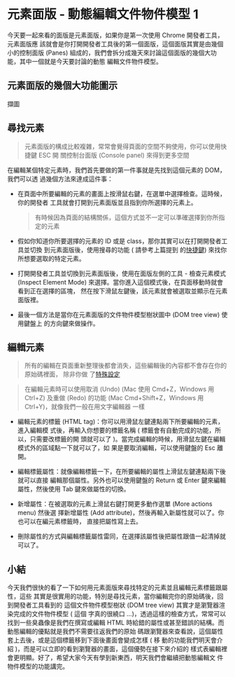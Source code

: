 # 元素面版 - 動態編輯文件物件模型 1

今天要一起來看的面版是元素面版，如果你是第一次使用 Chrome 開發者工具，元素面版應
該就會是你打開開發者工具後的第一個面版，這個面版其實是由幾個小的控制面版 (Panes)
組成的，我們會拆分成幾天來討論這個面版的幾個大功能，其中一個就是今天要討論的動態
編輯文件物件模型。

## 元素面版的幾個大功能圖示

擷圖

## 尋找元素

> 元素面版的構成比較複雜，常常會覺得頁面的空間不夠使用，你可以使用快捷鍵 ESC 開
> 關控制台面版 (Console panel) 來得到更多空間

在編輯某個特定元素時，我們首先要做的第一件事就是先找到這個元素的 DOM，我們可以透
過幾個方法來達成這件事：

* 在頁面中所要編輯的元素的畫面上按滑鼠右鍵，在選單中選擇檢查。這時候，你的開發者
  工具就會打開到元素面版並且指到你所選擇的元素上。

  > 有時候因為頁面的結構關係，這個方式並不一定可以準確選擇到你所指定的元素

* 假如你知道你所要選擇的元素的 ID 或是 class，那你其實可以在打開開發者工具並切換
  到元素面版後，使用搜尋的功能 ( 請參考上篇提到
  的[快捷鍵](https://github.com/konekoya/talks/blob/master/intro-to-chrome-devtools-triathlon/day-6.md#%E5%B9%BE%E5%80%8B%E5%B8%B8%E7%94%A8%E7%9A%84%E5%BF%AB%E6%8D%B7%E9%8D%B5))
  來找你所想要選取的特定元素。

* 打開開發者工具並切換到元素面版後，使用在面版左側的工具 - 檢查元素模式 (Inspect
  Element Mode) 來選擇。當你進入這個模式後，在頁面移動時就會看到正在選擇的區塊，
  然在按下滑鼠左鍵後，該元素就會被選取並顯示在元素面版裡。

* 最後一個方法是當你在元素面版的文件物件模型樹狀圖中 (DOM tree view) 使用鍵盤上
  的方向鍵來做操作。

## 編輯元素

> 所有的編輯在頁面重新整理後都會消失，這些編輯後的內容都不會存在你的原始碼裡面，
> 除非你做
> 了[特殊設定](https://developers.google.com/web/tools/setup/setup-workflow)

> 在編輯元素時可以使用取消 (Undo) (Mac 使用 Cmd+Z，Windows 用 Ctrl+Z) 及重做
> (Redo) 的功能 (Mac Cmd+Shift+Z，Windows 用 Ctrl+Y)，就像我們一般在用文字編輯器
> 一樣

* 編輯元素的標籤 (HTML tag)：你可以用滑鼠左鍵連點兩下所要編輯的元素，進入編輯模
  式後，再輸入你想要的標籤名稱 ( 標籤會有自動完成的功能，所以，只需要改標籤的開
  頭就可以了 )。當完成編輯的時候，用滑鼠左鍵在編輯模式外的區域點一下就可以了，如
  果是要取消編輯，可以使用鍵盤的 Esc 離開。

* 編輯標籤屬性：就像編輯標籤一下，在所要編輯的屬性上滑鼠左鍵連點兩下後就可以直接
  編輯那個屬性。另外也可以使用鍵盤的 Return 或 Enter 鍵來編輯屬性，然後使用 Tab
  鍵來做屬性的切換。

* 新增屬性：在被選取的元素上滑鼠右鍵打開更多動作選單 (More actions menu) 然後選
  擇新增屬性 (Add attribute)，然後再輸入新屬性就可以了。你也可以在編元素標籤時，
  直接把屬性寫上去。

* 刪除屬性的方式與編輯標籤屬性雷同，在選擇該屬性後把屬性跟值一起清掉就可以了。

## 小結

今天我們很快的看了一下如何用元素面版來尋找特定的元素並且編輯元素標籤跟屬性，這些
其實是很實用的功能，特別是尋找元素，當你編輯完你的原始碼後，回到開發者工具看到的
這個文件物件模型樹狀 (DOM tree view) 其實才是瀏覽器渲染完成的文件物件模型 ( 這個
字真的很繞口 …)，透過這樣的檢查方式，常常可以找到一些臭蟲像是我們在撰寫或編輯
HTML 時給錯的屬性或甚至錯誤的結構。而動態編輯的優點就是我們不需要往返我們的原始
碼跟瀏覽器來查看說，這個屬性套上去後，或是這個標籤移到下面後畫面會變成怎樣 ( 移
動的功能我們明天會介紹 )，而是可以立即的看到瀏覽器的畫面，這個優勢在接下來介紹的
樣式表編輯裡會更明顯。好了，希望大家今天有學到新東西，明天我們會繼續把動態編輯文
件物件模型的功能講完。

